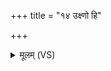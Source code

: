 +++
title = "१४ उक्ष्णो हि"

+++
<details><summary>मूलम् (VS)</summary>

उ॒क्ष्णो हि मे॒ पञ्च॑दश सा॒कं पच॑न्ति विंश॒तिम्।  
उ॒ताहम॑द्मि॒ पीव॒ इदु॒भा कु॒क्षी पृ॑णन्ति मे॒ विश्व॑स्मा॒दिन्द्र॒ उत्त॑रः ॥
</details>